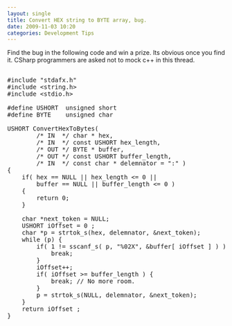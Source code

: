 ```yaml
---
layout: single
title: Convert HEX string to BYTE array, bug. 
date: 2009-11-03 10:20
categories: Development Tips
---
```

Find the bug in the following code and win a prize.
Its obvious once you find it. CSharp programmers are asked not to mock c++ in this thread. 

<pre>

#include "stdafx.h"
#include &lt;string.h&gt;
#include &lt;stdio.h&gt;

#define USHORT	unsigned short 
#define BYTE	unsigned char 

USHORT ConvertHexToBytes( 
		/* IN  */ char * hex, 
		/* IN  */ const USHORT hex_length, 
		/* OUT */ BYTE * buffer, 
		/* OUT */ const USHORT buffer_length, 
		/* IN  */ const char * delemnator = ":" )
{
	if( hex	== NULL || hex_length &lt;= 0 ||
		buffer == NULL || buffer_length &lt;= 0 )
	{
		return 0; 
	}

	char *next_token = NULL;
	USHORT iOffset = 0 ; 
	char *p = strtok_s(hex, delemnator, &next_token);
	while (p) {
		if( 1 != sscanf_s( p, "%02X", &buffer[ iOffset ] ) ) {
			break; 
		}
		iOffset++;
		if( iOffset &gt;= buffer_length ) {
			break; // No more room. 
		}
		p = strtok_s(NULL, delemnator, &next_token);
	}
	return iOffset ; 
}
</pre>
